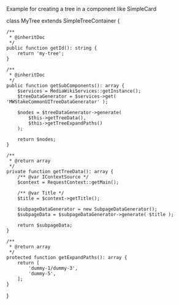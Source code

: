 Example for creating a tree in a component like SimpleCard

class MyTree extends SimpleTreeContainer {

	/**
	 * @inheritDoc
	 */
	public function getId(): string {
		return 'my-tree';
	}

	/**
	 * @inheritDoc
	 */
	public function getSubComponents(): array {
		$services = MediaWikiServices::getInstance();
		$treeDataGenerator = $services->get( 'MWStakeCommonUITreeDataGenerator' );

		$nodes = $treeDataGenerator->generate(
			$this->getTreeData(),
			$this->getTreeExpandPaths()
		);

		return $nodes;
	}

	/**
	 * @return array
	 */
	private function getTreeData(): array {
		/** @var IContextSource */
		$context = RequestContext::getMain();

		/** @var Title */
		$title = $context->getTitle();

		$subpageDataGenerator = new SubpageDataGenerator();
		$subpageData = $subpageDataGenerator->generate( $title );

		return $subpageData;
	}

	/**
	 * @return array
	 */
	protected function getExpandPaths(): array {
		return [
			'dummy-1/dummy-3',
			'dummy-5',
		];
	}
}